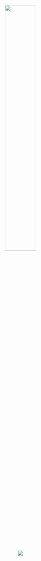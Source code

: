 <!--
### Hi there 👋
**mahanmoulaei/mahanmoulaei** is a ✨ _special_ ✨ repository because its `README.md` (this file) appears on your GitHub profile.

Here are some ideas to get you started:

- 🔭 I’m currently working on ...
- 🌱 I’m currently learning ...
- 👯 I’m looking to collaborate on ...
- 🤔 I’m looking for help with ...
- 💬 Ask me about ...
- 📫 How to reach me: ...
- 😄 Pronouns: ...
- ⚡ Fun fact: ...


![Mahan Moulaei's GitHub Stats](https://github-readme-stats.vercel.app/api?username=mahanmoulaei&show_icons=true&theme=outrun&text_color=fff&icon_color=ff0095&border_color=ff0000&title_color=00ff33&bg_color=22085e&hide=stars,issues&count_private=true&include_all_commits=true)

[![Mahan Moulaei's Top Langs](https://github-readme-stats.vercel.app/api/top-langs/?username=mahanmoulaei&langs_count=10&hide=css,scss,less,hack)](https://github.com/mahanmoulaei/mahanmoulaei)
-->



<div align="center">
  <a href="https://ko-fi.com/mahanmoulaei"><img width="45%" src="https://github-readme-stats-sigma-five.vercel.app/api?username=mahanmoulaei&show_icons=true&theme=radical&count_private=true&border_radius=20"/></a>
  
</div>
<div align="center">
  <a href="https://ko-fi.com/mahanmoulaei"><img src="https://readme-stats-indol-theta.vercel.app/api/top-langs/?username=mahanmoulaei&langs_count=11&hide=css,scss,less,hack"/></a>
</div>
